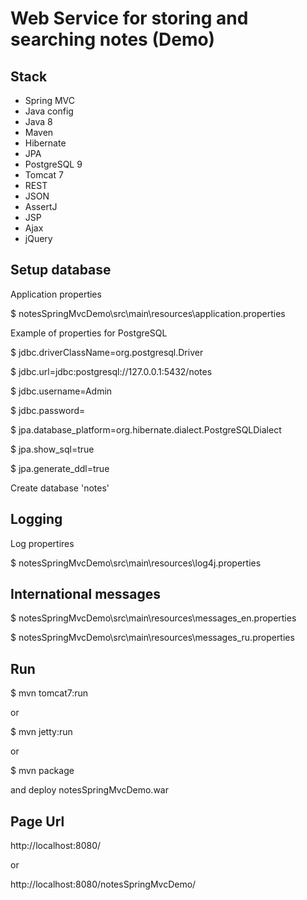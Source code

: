 # Web Service for storing and searching notes (Demo)

## Stack
- Spring MVC
- Java config
- Java 8
- Maven
- Hibernate
- JPA
- PostgreSQL 9
- Tomcat 7
- REST
- JSON
- AssertJ
- JSP
- Ajax
- jQuery

## Setup database

Application properties

  $ notesSpringMvcDemo\src\main\resources\application.properties

Example of properties for PostgreSQL

  $ jdbc.driverClassName=org.postgresql.Driver

  $ jdbc.url=jdbc:postgresql://127.0.0.1:5432/notes 

  $ jdbc.username=Admin

  $ jdbc.password=

  $ jpa.database_platform=org.hibernate.dialect.PostgreSQLDialect

  $ jpa.show_sql=true

  $ jpa.generate_ddl=true

Create database 'notes'

## Logging

Log propertires 
 
  $ notesSpringMvcDemo\src\main\resources\log4j.properties

## International messages

  $ notesSpringMvcDemo\src\main\resources\messages_en.properties

  $ notesSpringMvcDemo\src\main\resources\messages_ru.properties
 

## Run
  $ mvn tomcat7:run

or 

  $ mvn jetty:run

or 

 $ mvn package 

and deploy notesSpringMvcDemo.war


## Page Url

http://localhost:8080/

or

http://localhost:8080/notesSpringMvcDemo/



